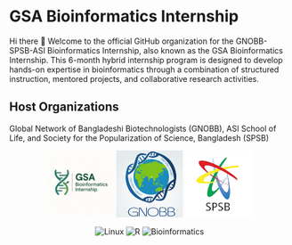 # GSA Bioinformatics Internship
Hi there 👋
Welcome to the official GitHub organization for the GNOBB-SPSB-ASI Bioinformatics Internship, also known as the GSA Bioinformatics Internship. This 6-month hybrid internship program is designed to develop hands-on expertise in bioinformatics through a combination of structured instruction, mentored projects, and collaborative research activities.

## Host Organizations
Global Network of Bangladeshi Biotechnologists (GNOBB), ASI School of Life, and Society for the Popularization of Science, Bangladesh (SPSB)
<p align="center">
  <img src="GSABioinformaticsInternship.png" alt="ASI" width="120"/>
  <img src="GNOBB.png" alt="SPSB" width="120"/>
  <img src="SPSB.png" alt="GSA" width="120"/>
</p>
  
<p align="center">
  <img src="https://img.shields.io/badge/OS-Linux-FCC624?style=flat&logo=linux&logoColor=black" alt="Linux" />
  <img src="https://img.shields.io/badge/Language-R-276DC3?style=flat&logo=r&logoColor=white" alt="R" />
  <img src="https://img.shields.io/badge/Field-Bioinformatics-4CAF50?style=flat&logo=databricks&logoColor=white" alt="Bioinformatics" />
</p>

